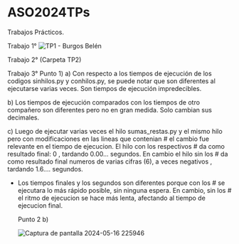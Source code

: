 # ASO2024TPs

Trabajos Prácticos.

Trabajo 1° ![TP1 - Burgos Belén](https://github.com/belenburgos20/ASO2024TPs/assets/167141409/3850d3d4-9ca5-44ef-bade-6e3ea4c2831f)


Trabajo 2° (Carpeta TP2)

Trabajo 3° Punto 1)
a) Con respecto a los tiempos de ejecución de los codigos sinhilos.py y conhilos.py, se puede notar que son diferentes al ejecutarse varias veces. Son tiempos de ejecución impredecibles.
           
b) Los tiempos de ejecución comparados con los tiempos de otro compañero son diferentes pero no en gran medida. Solo cambian sus decimales.
           
c) Luego de ejecutar varias veces el hilo sumas_restas.py y el mismo hilo pero con modificaciones en las lineas que contenian # el cambio fue relevante en el tiempo de ejecucion. El hilo con los respectivos # da como resultado final: 0 , tardando 0.00... segundos. En cambio el hilo sin los # da como resultado final numeros de varias cifras (6), a veces negativos , tardando 1.6.... segundos.
- Los tiempos finales y los segundos son diferentes porque con los # se ejecutara lo más rápido posible, sin ninguna espera. En cambio, sin los # el ritmo de ejecucion se hace más lenta, afectando al tiempo de ejecucion final.


   Punto 2 b) 
   
   ![Captura de pantalla 2024-05-16 225946](https://github.com/belenburgos20/ASO2024TPs/assets/167141409/3c4131fa-b2b6-4f52-afe5-4b11edc9948d)




           



